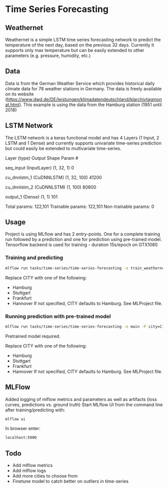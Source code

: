 # Time Series Forecasting
## Weathernet

Weathernet is a simple LSTM time series forecasting network to predict the temperature of the next day, based on the previous 32 days. Currently it supports only max temperature but can be easily extended to other parameters (e.g. pressure, humidity, etc.)

## Data

Data is from the German Weather Service which provides historical daily climate data for 78 weather stations in Germany. The data is freely available on its website (https://www.dwd.de/DE/leistungen/klimadatendeutschland/klarchivtagmonat.html).
This example is using the data from the Hamburg station (1951 until 2018)

## LSTM Network

The LSTM network is a keras functional model and has 4 Layers (1 Input, 2 LSTM and 1 Dense) and currently supports univariate time-series prediction but could easily be extended to multivariate time-series. 


Layer (type)                 Output Shape              Param #

seq_input (InputLayer)       (1, 32, 1)                0 

cu_dnnlstm_1 (CuDNNLSTM)     (1, 32, 100)              41200

cu_dnnlstm_2 (CuDNNLSTM)     (1, 100)                  80800

output_1 (Dense)             (1, 1)                    101

Total params: 122,101
Trainable params: 122,101
Non-trainable params: 0


## Usage

Project is using MLflow and has 2 entry-points. One for a complete training run followed by a prediction and one for prediction using pre-trained model. 
Tensorflow backend is used for training - duration 15s/epoch on GTX1080

### Training and predicting
```bash
mlflow run tasks/time-series/time-series-forecasting -e train_weathernet -P city=CITY
```
Replace CITY with one of the following:
- Hamburg
- Stuttgart
- Frankfurt
- Hannover
If not specified, CITY defaults to Hamburg. See MLProject file.

### Running prediction with pre-trained model
```bash
mlflow run tasks/time-series/time-series-forecasting -e main -P city=CITY
```
Pretrained model required.

Replace CITY with one of the following:
- Hamburg
- Stuttgart
- Frankfurt
- Hannover
If not specified, CITY defaults to Hamburg. See MLProject file.

## MLFlow

Added logging of mlflow metrics and parameters as well as artifacts (loss curves, predictions vs. ground truth)
Start MLflow UI from the command line after training/predicting with: 
```bash
mlflow ui
```
In browser enter:
```bash
localhost:5000
``` 

## Todo
- Add mlflow metrics
- Add mlflow logs
- Add more cities to choose from
- Finetune model to catch better on outliers in time-series




